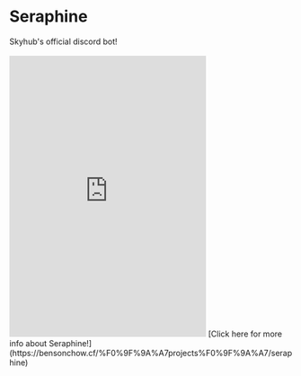 <h1>Seraphine</h1>
Skyhub's official discord bot!<br><br>
<iframe src="https://discord.com/widget?id=1004284080084488272&theme=dark" width="350" height="500" allowtransparency="true" frameborder="0" sandbox="allow-popups allow-popups-to-escape-sandbox allow-same-origin allow-scripts"></iframe>
[Click here for more info about Seraphine!](https://bensonchow.cf/%F0%9F%9A%A7projects%F0%9F%9A%A7/seraphine)